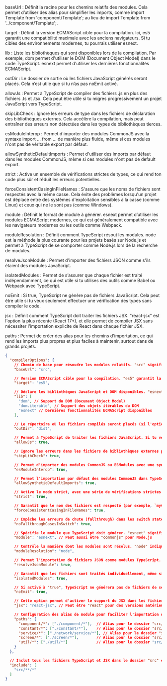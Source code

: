 baseUrl : Définit la racine pour les chemins relatifs des modules. Cela permet d’utiliser des alias pour simplifier les imports, comme import Template from 'component/Template'; au lieu de import Template from '../component/Template';.

target : Définit la version ECMAScript cible pour la compilation. Ici, es5 garantit une compatibilité maximale avec les anciens navigateurs. Si tu cibles des environnements modernes, tu pourrais utiliser esnext.

lib : Liste les bibliothèques qui sont disponibles lors de la compilation. Par exemple, dom permet d'utiliser le DOM (Document Object Model) dans le code TypeScript. esnext permet d'utiliser les dernières fonctionnalités ECMAScript.

outDir : Le dossier de sortie où les fichiers JavaScript générés seront placés. Cela n’est utile que si tu n’as pas noEmit activé.

allowJs : Permet à TypeScript de compiler des fichiers .js en plus des fichiers .ts et .tsx. Cela peut être utile si tu migres progressivement un projet JavaScript vers TypeScript.

skipLibCheck : Ignore les erreurs de type dans les fichiers de déclaration des bibliothèques externes. Cela accélère la compilation, mais peut entraîner des erreurs non détectées dans les types de bibliothèques tierces.

esModuleInterop : Permet d'importer des modules CommonJS avec la syntaxe import ... from ... de manière plus fluide, même si ces modules n'ont pas de véritable export par défaut.

allowSyntheticDefaultImports : Permet d'utiliser des imports par défaut dans les modules CommonJS, même si ces modules n'ont pas de default export.

strict : Active un ensemble de vérifications strictes de types, ce qui rend ton code plus sûr et réduit les erreurs potentielles.

forceConsistentCasingInFileNames : S'assure que les noms de fichiers sont respectés avec la même casse. Cela évite des problèmes lorsqu'un projet est déplacé entre des systèmes d'exploitation sensibles à la casse (comme Linux) et ceux qui ne le sont pas (comme Windows).

module : Définit le format de module à générer. esnext permet d’utiliser les modules ECMAScript modernes, ce qui est généralement compatible avec les navigateurs modernes ou les outils comme Webpack.

moduleResolution : Définit comment TypeScript résout les modules. node est la méthode la plus courante pour les projets basés sur Node.js et permet à TypeScript de se comporter comme Node.js lors de la recherche de modules.

resolveJsonModule : Permet d'importer des fichiers JSON comme s'ils étaient des modules JavaScript.

isolatedModules : Permet de s’assurer que chaque fichier est traité indépendamment, ce qui est utile si tu utilises des outils comme Babel ou Webpack avec TypeScript.

noEmit : Si true, TypeScript ne génère pas de fichiers JavaScript. Cela peut être utile si tu veux seulement effectuer une vérification des types sans compiler le code.

jsx : Définit comment TypeScript doit traiter les fichiers JSX. "react-jsx" est l'option la plus récente (React 17+), et elle permet de compiler JSX sans nécessiter l'importation explicite de React dans chaque fichier JSX.

paths : Permet de créer des alias pour les chemins d'importation, ce qui rend les imports plus propres et plus faciles à maintenir, surtout dans de grands projets.

```json
{
  "compilerOptions": {
    // Chemin de base pour résoudre les modules relatifs. "src" signifie que tous les chemins relatifs sont résolus depuis le dossier "src".
    "baseUrl": "src",

    // Version ECMAScript cible pour la compilation. "es5" garantit la compatibilité avec les anciens navigateurs.
    "target": "es5", 

    // Déclare les bibliothèques JavaScript et DOM disponibles. "esnext" permet de cibler la dernière version ECMAScript.
    "lib": [
      "dom", // Support du DOM (Document Object Model)
      "dom.iterable", // Support des objets itérables du DOM
      "esnext" // Dernières fonctionnalités ECMAScript disponibles
    ],

    // Le répertoire où les fichiers compilés seront placés (si l'option "noEmit" est désactivée).
    "outDir": "dist",

    // Permet à TypeScript de traiter les fichiers JavaScript. Si tu veux que TypeScript gère aussi des fichiers .js.
    "allowJs": true,

    // Ignore les erreurs dans les fichiers de bibliothèques externes pour accélérer la compilation.
    "skipLibCheck": true,

    // Permet d'importer des modules CommonJS ou ESModules avec une syntaxe compatible avec Node.js.
    "esModuleInterop": true,

    // Permet l'importation par défaut des modules CommonJS dans TypeScript sans avoir à utiliser `import * as`.
    "allowSyntheticDefaultImports": true,

    // Active le mode strict, avec une série de vérifications strictes sur les types.
    "strict": true,

    // Garantit que le nom des fichiers est respecté (par exemple, `myComponent.ts` et `mycomponent.ts` seraient considérés comme différents).
    "forceConsistentCasingInFileNames": true,

    // Empêche les erreurs de chute (fallthrough) dans les switch statements.
    "noFallthroughCasesInSwitch": true,

    // Spécifie le module que TypeScript doit générer. "esnext" signifie des modules de type ES (import/export).
    "module": "esnext", // Peut aussi être "commonjs" pour Node.js

    // Contrôle la manière dont les modules sont résolus. "node" indique une résolution de module de style Node.js.
    "moduleResolution": "node",

    // Permet l'importation de fichiers JSON comme modules TypeScript.
    "resolveJsonModule": true,

    // Garantit que les fichiers sont traités individuellement, même si le projet est grand.
    "isolatedModules": true,

    // Si activé à "true", TypeScript ne générera pas de fichiers de sortie. Utile si tu veux juste vérifier le code sans générer de fichiers.
    "noEmit": true,

    // Cette option permet d'activer le support du JSX dans les fichiers .tsx. Avec "react-jsx", il utilise le nouveau transformateur JSX introduit dans React 17.
    "jsx": "react-jsx", // Peut être "react" pour des versions antérieures de React (avant React 17)

    // Configuration des alias de module pour faciliter l'importation de fichiers.
    "paths": {
      "component/*": ["./component/*"],  // Alias pour le dossier "src/component"
      "constant/*": ["./constant/*"],    // Alias pour le dossier "src/constant"
      "service/*": ["./network/service/*"], // Alias pour le dossier "src/network/service"
      "screen/*": ["./screen/*"],        // Alias pour le dossier "src/screen"
      "util/*": ["./util/*"]             // Alias pour le dossier "src/util"
    }
  },

  // Inclut tous les fichiers TypeScript et JSX dans le dossier "src" et ses sous-dossiers.
  "include": [
    "src/**/*"
  ]
}
```